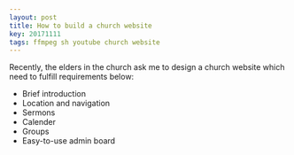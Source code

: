 ```yaml
---
layout: post
title: How to build a church website 
key: 20171111
tags: ffmpeg sh youtube church website
---
```


Recently, the elders in the church ask me to design a church website which need to fulfill requirements below:

* Brief introduction
* Location and navigation
* Sermons
* Calender
* Groups
* Easy-to-use admin board

